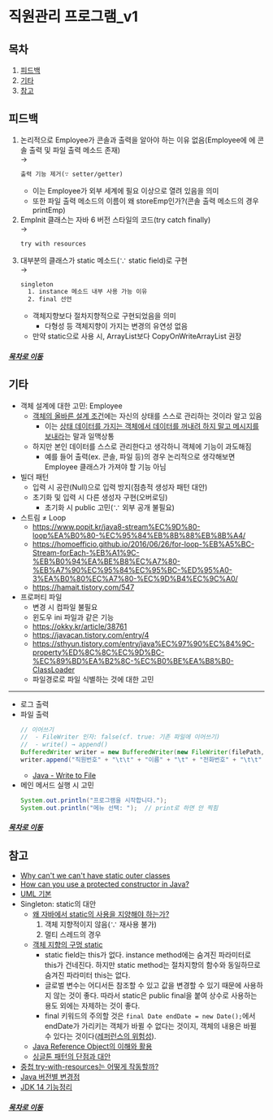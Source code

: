 직원관리 프로그램_v1
=====
## 목차
1. [피드백](#피드백)
2. [기타](#기타)
3. [참고](#참고)

## 피드백
1. 논리적으로 Employee가 콘솔과 출력을 알아야 하는 이유 없음(Employee에 에 콘솔 출력 및 파일 출력 메소드 존재)  
	→
	```txt
	출력 기능 제거(∵ setter/getter)
	```
	* 이는 Employee가 외부 세계에 필요 이상으로 열려 있음을 의미
	* 또한 파일 출력 메소드의 이름이 왜 storeEmp인가?(콘솔 출력 메소드의 경우 printEmp)
2. EmpInit 클래스는 자바 6 버전 스타일의 코드(try catch finally)  
	→
	```txt
	try with resources
	```
3. 대부분의 클래스가 static 메소드(∵ static field)로 구현  
	→
	```txt
	singleton
	  1. instance 메소드 내부 사용 가능 이유
	  2. final 선언
	```
	* 객체지향보다 절차지향적으로 구현되었음을 의미
		* 다형성 등 객체지향이 가지는 변경의 유연성 없음
	* 만약 static으로 사용 시, ArrayList보다 CopyOnWriteArrayList 권장

##### [목차로 이동](#목차)

## 기타
* 객체 설계에 대한 고민: Employee
	* [객체의 올바른 설계 조건](https://github.com/nara1030/TIL/blob/master/docs/lecture_list/code_spitz/s83_object1/object1_week1_ch00-ch01.md#%EA%B0%9D%EC%B2%B4%EC%99%80-%EC%84%A4%EA%B3%84)에는 자신의 상태를 스스로 관리하는 것이라 알고 있음
		* 이는 [상태 데이터를 가지는 객체에서 데이터를 꺼내려 하지 말고 메시지를 보내라](https://github.com/nara1030/ThisIsJava/blob/master/docs/etc/double_dispatch.md#%EC%9A%B0%EC%95%84%ED%95%9C%ED%85%8C%ED%81%AC%EC%BD%94%EC%8A%A4)는 말과 일맥상통
	* 하지만 본인 데이터를 스스로 관리한다고 생각하니 객체에 기능이 과도해짐
		* 예를 들어 출력(ex. 콘솔, 파일 등)의 경우 논리적으로 생각해보면 Employee 클래스가 가져야 할 기능 아님
* 빌더 패턴
	* 입력 시 공란(Null)으로 입력 방지(점층적 생성자 패턴 대안)
	* 초기화 및 입력 시 다른 생성자 구현(오버로딩)
		* 초기화 시 public 고민(∵ 외부 공개 불필요)
* 스트림 ≠ Loop
	* https://www.popit.kr/java8-stream%EC%9D%80-loop%EA%B0%80-%EC%95%84%EB%8B%88%EB%8B%A4/
	* https://homoefficio.github.io/2016/06/26/for-loop-%EB%A5%BC-Stream-forEach-%EB%A1%9C-%EB%B0%94%EA%BE%B8%EC%A7%80-%EB%A7%90%EC%95%84%EC%95%BC-%ED%95%A0-3%EA%B0%80%EC%A7%80-%EC%9D%B4%EC%9C%A0/
	* https://hamait.tistory.com/547
* 프로퍼티 파일
	* 변경 시 컴파일 불필요
	* 윈도우 ini 파일과 같은 기능
	* https://okky.kr/article/38761
	* https://javacan.tistory.com/entry/4
	* https://sthyun.tistory.com/entry/java%EC%97%90%EC%84%9C-property%ED%8C%8C%EC%9D%BC-%EC%89%BD%EA%B2%8C-%EC%B0%BE%EA%B8%B0-ClassLoader
	* 파일경로로 파일 식별하는 것에 대한 고민

- - -

* 로그 출력
* 파일 출력  
	```java
	// 이어쓰기
	//  - FileWriter 인자: false(cf. true: 기존 파일에 이어쓰기)
	//  - write() → append()
	BufferedWriter writer = new BufferedWriter(new FileWriter(filePath, false));
	writer.append("직원번호" + "\t\t" + "이름" + "\t" + "전화번호" + "\t\t" + "직급" + "\t" + "이메일" + "\n");
	```
	* [Java - Write to File](https://www.baeldung.com/java-write-to-file)
* 메인 메서드 실행 시 고민  
	```java
	System.out.println("프로그램을 시작합니다.");
    System.out.println("메뉴 선택: ");  // print로 하면 안 찍힘
	```

##### [목차로 이동](#목차)

## 참고
* [Why can't we can't have static outer classes](https://stackoverflow.com/questions/18036458/why-cant-we-have-static-outer-classes)
* [How can you use a protected constructor in Java?](https://www.quora.com/How-can-you-use-a-protected-constructor-in-Java)
* [UML 기본](https://geniusduck.tistory.com/entry/UML-%EA%B8%B0%EB%B3%B8%ED%8E%B8-%EA%B8%B0%EB%B3%B8-%ED%91%9C%EA%B8%B0-%ED%98%95%EC%8B%9D-%EB%B0%8F-%EA%B4%80%EA%B3%84%ED%91%9C%ED%98%84%EB%B2%95)
* Singleton: static의 대안
	* [왜 자바에서 static의 사용을 지양해야 하는가?](https://unabated.tistory.com/entry/%EC%99%9C-%EC%9E%90%EB%B0%94%EC%97%90%EC%84%9C-static%EC%9D%98-%EC%82%AC%EC%9A%A9%EC%9D%84-%EC%A7%80%EC%96%91%ED%95%B4%EC%95%BC-%ED%95%98%EB%8A%94%EA%B0%80)
		1. 객체 지향적이지 않음(∵ 재사용 불가)
		2. 멀티 스레드의 경우
	* [객체 지향의 구멍 static](https://whiteship.tistory.com/134)
		* static field는 this가 없다. instance method에는 숨겨진 파라미터로 this가 건네진다. 하지만 static method는 절차지향의 함수와 동일하므로 숨겨진 파라미터 this는 없다.
		* 글로벌 변수는 어디서든 참조할 수 있고 값을 변경할 수 있기 때문에 사용하지 않는 것이 좋다. 따라서 static은 public final을 붙여 상수로 사용하는 용도 외에는 자제하는 것이 좋다.
		* final 키워드의 주의할 것은 `final Date endDate = new Date();`에서 endDate가 가리키는 객체가 바뀔 수 없다는 것이지, 객체의 내용은 바뀔 수 있다는 것이다([레퍼런스의 위험성](https://whiteship.tistory.com/100)).
	* [Java Reference Object의 이해와 활용](http://blog.daum.net/_blog/BlogTypeView.do?blogid=04qAU&articleno=15309479&categoryId=452665&regdt=20100623131535)
	* [싱글톤 패턴의 단점과 대안](https://okky.kr/article/673659)
* [중첩 try-with-resources는 어떻게 작동할까?](https://multifrontgarden.tistory.com/192)
* [Java 버전별 변경점](https://johngrib.github.io/wiki/java-enhancements/)
* [JDK 14 기능정리](https://okky.kr/article/676912)

##### [목차로 이동](#목차)